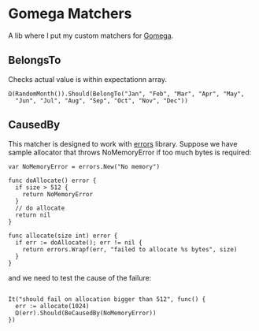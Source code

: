 # Gomega Matchers

A lib where I put my custom matchers for [Gomega](https://onsi.github.io/gomega/).

## BelongsTo

Checks actual value is within expectationn array.

```
Ω(RandomMonth()).Should(BelongTo("Jan", "Feb", "Mar", "Apr", "May",
  "Jun", "Jul", "Aug", "Sep", "Oct", "Nov", "Dec"))

```

## CausedBy

This matcher is designed to work with [errors](https://godoc.org/github.com/pkg/errors) library.
Suppose we have sample allocator that throws NoMemoryError if too much bytes is required:

```
var NoMemoryError = errors.New("No memory")

func doAllocate() error {
  if size > 512 {
    return NoMemoryError
  }
  // do allocate
  return nil
}

func allocate(size int) error {
  if err := doAllocate(); err != nil {
    return errors.Wrapf(err, "failed to allocate %s bytes", size)
  }
}

```

and we need to test the cause of the failure:
```

It("should fail on allocation bigger than 512", func() {
  err := allocate(1024)
  Ω(err).Should(BeCausedBy(NoMemoryError))
})


```
